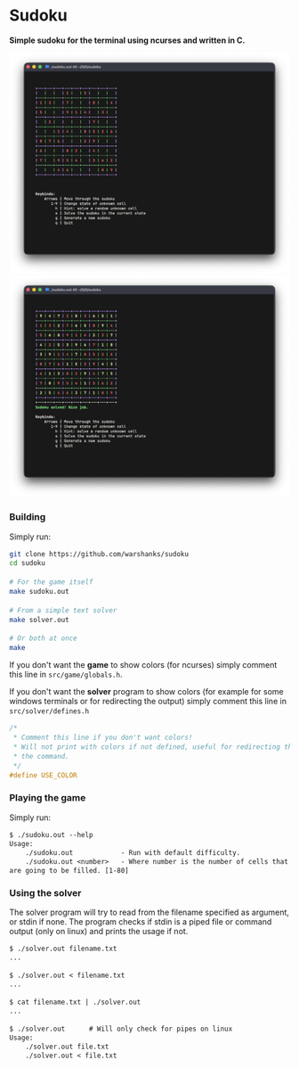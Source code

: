 # Sudoku

**Simple sudoku for the terminal using ncurses and written in C.**

![ss1](./images/unsolved.png)
![ss2](./images/solved.png)

### Building

Simply run:

```bash
git clone https://github.com/warshanks/sudoku
cd sudoku

# For the game itself
make sudoku.out

# From a simple text solver
make solver.out

# Or both at once
make
```

If you don't want the **game** to show colors (for ncurses) simply comment this line in `src/game/globals.h`.

If you don't want the **solver** program to show colors (for example for some windows terminals or for redirecting the output) simply comment this line in `src/solver/defines.h`

```c
/*
 * Comment this line if you don't want colors!
 * Will not print with colors if not defined, useful for redirecting the output of
 * the command.
 */
#define USE_COLOR
```

### Playing the game

Simply run:

```console
$ ./sudoku.out --help
Usage:
    ./sudoku.out            - Run with default difficulty.
    ./sudoku.out <number>   - Where number is the number of cells that are going to be filled. [1-80]
```

### Using the solver

The solver program will try to read from the filename specified as argument, or stdin if none. The program checks if stdin is a piped file or command output (only on linux) and prints the usage if not.

```console
$ ./solver.out filename.txt
...

$ ./solver.out < filename.txt
...

$ cat filename.txt | ./solver.out
...

$ ./solver.out      # Will only check for pipes on linux
Usage:
    ./solver.out file.txt
    ./solver.out < file.txt

```
